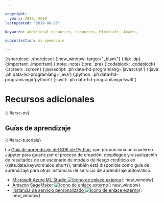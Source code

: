 ```yaml
---

copyright:
  years: 2018, 2019
lastupdated: "2019-06-28"

keywords: additional resources, resources, Microsoft, Amazon

subcollection: ai-openscale

---
```


{:shortdesc: .shortdesc}
{:new_window: target="_blank"}
{:tip: .tip}
{:important: .important}
{:note: .note}
{:pre: .pre}
{:codeblock: .codeblock}
{:screen: .screen}
{:javascript: .ph data-hd-programlang='javascript'}
{:java: .ph data-hd-programlang='java'}
{:python: .ph data-hd-programlang='python'}
{:swift: .ph data-hd-programlang='swift'}

# Recursos adicionales
{: #arsc-ov}

## Guías de aprendizaje
{: #arsc-tutorials}

La [Guía de aprendizaje del SDK de Python](/docs/services/ai-openscale?topic=ai-openscale-crt-ov), que proporciona un cuaderno Jupyter para guiarle por el proceso de creación, despliegue y visualización de resultados de un escenario de modelo de riesgo crediticio en {{site.data.keyword.aios_short}}, también está disponible como guía de aprendizaje para otras instancias de servicio de aprendizaje automático:

- [Microsoft Azure ML Studio ![Icono de enlace externo](../../icons/launch-glyph.svg "Icono de enlace externo")](https://github.com/pmservice/ai-openscale-tutorials/blob/master/notebooks/AI%20OpenScale%20and%20Azure%20ML%20Studio%20Engine.ipynb){: new_window}
- [Amazon SageMaker ![Icono de enlace externo](../../icons/launch-glyph.svg "Icono de enlace externo")](https://github.com/pmservice/ai-openscale-tutorials/blob/master/notebooks/AI%20OpenScale%20and%20SageMaker%20ML%20Engine.ipynb){: new_window}
- [Instancia de servicio personalizado ![Icono de enlace externo](../../icons/launch-glyph.svg "Icono de enlace externo")](https://github.com/pmservice/ai-openscale-tutorials/blob/master/notebooks/AI%20OpenScale%20and%20Custom%20ML%20Engine.ipynb){: new_window}
